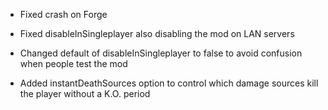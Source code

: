 - Fixed crash on Forge

- Fixed disableInSingleplayer also disabling the mod on LAN servers
- Changed default of disableInSingleplayer to false to avoid confusion when people test the mod
- Added instantDeathSources option to control which damage sources kill the player without a K.O. period